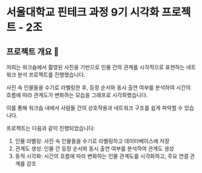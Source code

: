 # 서울대학교 핀테크 과정 9기 시각화 프로젝트 - 2조


## 프로젝트 개요 🚀


저희는 워크숍에서 촬영된 사진을 기반으로 인물 간의 관계를 시각적으로 표현하는 네트워크 분석 프로젝트를 진행했습니다.


사진 속 인물들을 수기로 라벨링한 후, 등장 순서와 동시 출연 여부를 분석하여 시간의 흐름에 따라 관계도가 변화하는 모습을 그래프로 시각화했습니다. 

이를 통해 워크숍 내에서 사람들 간의 상호작용과 네트워크 구조를 쉽게 파악할 수 있습니다.


프로젝트는 다음과 같이 진행되었습니다:

1. 인물 라벨링: 사진 속 인물들을 수기로 라벨링하고 데이터베이스에 저장
2. 관계도 생성: 인물 간 등장 순서와 동시 출연 여부를 분석하여 관계도 생성
3. 동적 시각화: 시간의 흐름에 따라 변화하는 인물 관계도를 시각화하고, 주요 연결 관계를 강조

   
